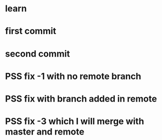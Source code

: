 # learn
# first commit
# second commit
# PSS fix -1 with no remote branch
# PSS fix with branch added in remote
# PSS fix -3 which I will merge with master and remote